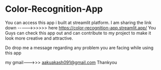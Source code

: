 # Color-Recognition-App
 
You can access this app i built at streamlit platform. I am sharing the link down   ----->>>>>>     here https://color-recognition-app.streamlit.app/
You Guys can check this app out and can contribute to my project to make it look more creative and attractive. 

Do drop me a message regarding any problem you are facing while using this app

my gmail--->>> aakuakash091@gmail.com
Thankyou 
